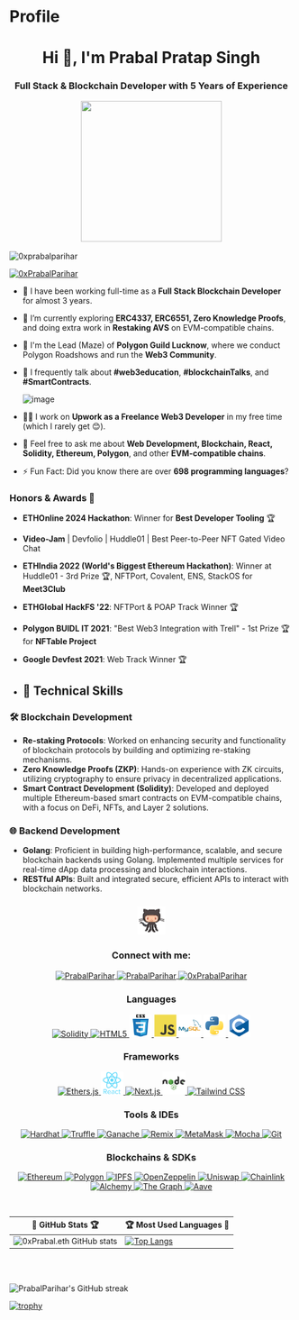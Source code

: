 # Profile

<h1 align="center">Hi 👋, I'm Prabal Pratap Singh</h1>
<h3 align="center">Full Stack & Blockchain Developer with 5 Years of Experience</h3>

<p align="center">
  <img src="https://github.com/nikhilverma360/nikhilverma360/blob/main/animation_500_ki5uuop9.gif" width="250" height="250">
</p>

<p align="left">
  <img src="https://komarev.com/ghpvc/?username=0xprabalparihar&label=Profile+views&color=0e75b6&style=flat" alt="0xprabalparihar" />
</p>

<p align="left">
  <a href="https://twitter.com/0xPrabalParihar" target="_blank">
    <img src="https://img.shields.io/twitter/follow/0xPrabalParihar?logo=twitter&style=for-the-badge" alt="0xPrabalParihar" />
  </a>
</p>

- 💼 I have been working full-time as a **Full Stack Blockchain Developer** for almost 3 years.

- 🌱 I’m currently exploring **ERC4337, ERC6551, Zero Knowledge Proofs**, and doing extra work in **Restaking AVS** on EVM-compatible chains.

- 🔭 I'm the Lead (Maze) of **Polygon Guild Lucknow**, where we conduct Polygon Roadshows and run the **Web3 Community**.

- 💬 I frequently talk about **#web3education**, **#blockchainTalks**, and **#SmartContracts**.

  ![image](https://github.com/PrabalParihar/PrabalParihar/assets/62445763/81640750-45d1-4063-9f42-0b919ccc5069)

- 👨‍💻 I work on **Upwork as a Freelance Web3 Developer** in my free time (which I rarely get 😊).

- 💬 Feel free to ask me about **Web Development, Blockchain, React, Solidity, Ethereum, Polygon**, and other **EVM-compatible chains**.

- ⚡ Fun Fact: Did you know there are over **698 programming languages**?

### Honors & Awards 🏅

- **ETHOnline 2024 Hackathon**: Winner for **Best Developer Tooling** 🏆

- **Video-Jam** | Devfolio | Huddle01 | Best Peer-to-Peer NFT Gated Video Chat

- **ETHIndia 2022 (World's Biggest Ethereum Hackathon)**: Winner at Huddle01 - 3rd Prize 🏆, NFTPort, Covalent, ENS, StackOS for **Meet3Club**

- **ETHGlobal HackFS '22**: NFTPort & POAP Track Winner 🏆

- **Polygon BUIDL IT 2021**: "Best Web3 Integration with Trell" - 1st Prize 🏆 for **NFTable Project**

- **Google Devfest 2021**: Web Track Winner 🏆

- ## 🔧 Technical Skills

### 🛠 Blockchain Development
- **Re-staking Protocols**: Worked on enhancing security and functionality of blockchain protocols by building and optimizing re-staking mechanisms.
- **Zero Knowledge Proofs (ZKP)**: Hands-on experience with ZK circuits, utilizing cryptography to ensure privacy in decentralized applications.
- **Smart Contract Development (Solidity)**: Developed and deployed multiple Ethereum-based smart contracts on EVM-compatible chains, with a focus on DeFi, NFTs, and Layer 2 solutions.
  
### 🌐 Backend Development
- **Golang**: Proficient in building high-performance, scalable, and secure blockchain backends using Golang. Implemented multiple services for real-time dApp data processing and blockchain interactions.
- **RESTful APIs**: Built and integrated secure, efficient APIs to interact with blockchain networks.

<h3 align="center">
  <img width="10%" height="auto" src="https://raw.githubusercontent.com/iCharlesZ/FigureBed/master/img/octocat.gif"/>
</h3>
<h3 align="center">Connect with me:</h3>
<p align="center">
  <a href="https://www.linkedin.com/in/prabal-pratap-singh-0xprabal-eth-00578718a/" target="_blank">
    <img align="center" src="https://cdn.jsdelivr.net/npm/simple-icons@3.0.1/icons/linkedin.svg" alt="PrabalParihar" height="30" width="40" />
  </a>
  <a href="https://www.facebook.com/prabal.parihar.750/" target="_blank">
    <img align="center" src="https://cdn.jsdelivr.net/npm/simple-icons@3.0.1/icons/facebook.svg" alt="PrabalParihar" height="30" width="40" />
  </a>
  <a href="https://www.instagram.com/0xprabal.eth/" target="_blank">
    <img align="center" src="https://cdn.jsdelivr.net/npm/simple-icons@3.0.1/icons/instagram.svg" alt="0xPrabalParihar" height="30" width="40" />
  </a>
</p>

<h3 align="center">Languages</h3>
<p align="center">
  <a href="https://docs.soliditylang.org/en/v0.8.15/" target="_blank" rel="noreferrer">
    <img src="https://upload.wikimedia.org/wikipedia/commons/thumb/9/98/Solidity_logo.svg/1200px-Solidity_logo.svg.png" alt="Solidity" width="30" height="40"/>
  </a>
  <a href="https://www.w3.org/html/" target="_blank" rel="noreferrer">
    <img src="https://cdn-icons-png.flaticon.com/512/732/732212.png" alt="HTML5" width="40" height="40"/>
  </a>
  <a href="https://www.w3schools.com/css/" target="_blank" rel="noreferrer">
    <img src="https://raw.githubusercontent.com/devicons/devicon/master/icons/css3/css3-original-wordmark.svg" alt="CSS3" width="40" height="40"/>
  </a>
  <a href="https://developer.mozilla.org/en-US/docs/Web/JavaScript" target="_blank" rel="noreferrer">
    <img src="https://raw.githubusercontent.com/devicons/devicon/master/icons/javascript/javascript-original.svg" alt="JavaScript" width="40" height="40"/>
  </a>
  <a href="https://www.mysql.com/" target="_blank" rel="noreferrer">
    <img src="https://raw.githubusercontent.com/devicons/devicon/master/icons/mysql/mysql-original-wordmark.svg" alt="MySQL" width="40" height="40"/>
  </a>
  <a href="https://www.python.org" target="_blank" rel="noreferrer">
    <img src="https://raw.githubusercontent.com/devicons/devicon/master/icons/python/python-original.svg" alt="Python" width="40" height="40"/>
  </a>
  <a href="https://www.cprogramming.com/" target="_blank" rel="noreferrer">
    <img src="https://raw.githubusercontent.com/devicons/devicon/master/icons/c/c-original.svg" alt="C" width="40" height="40"/>
  </a>
</p>

<h3 align="center">Frameworks</h3>
<p align="center">
  <a href="https://docs.ethers.io/v5/" target="_blank" rel="noreferrer">
    <img src="https://docs.moonbeam.network/images/index-pages/builders/build/eth-api/libraries/ethersjs.png" alt="Ethers.js" width="40" height="40"/>
  </a>
  <a href="https://reactjs.org/" target="_blank" rel="noreferrer">
    <img src="https://raw.githubusercontent.com/devicons/devicon/master/icons/react/react-original-wordmark.svg" alt="React" width="40" height="40"/>
  </a>
  <a href="https://nextjs.org/" target="_blank" rel="noreferrer">
    <img src="https://cdn.worldvectorlogo.com/logos/nextjs-2.svg" alt="Next.js" width="40" height="40"/>
  </a>
  <a href="https://nodejs.org" target="_blank" rel="noreferrer">
    <img src="https://raw.githubusercontent.com/devicons/devicon/master/icons/nodejs/nodejs-original-wordmark.svg" alt="Node.js" width="40" height="40"/>
  </a>
  <a href="https://tailwindcss.com/" target="_blank" rel="noreferrer">
    <img src="https://www.vectorlogo.zone/logos/tailwindcss/tailwindcss-icon.svg" alt="Tailwind CSS" width="40" height="40"/>
  </a>
</p>

<h3 align="center">Tools & IDEs</h3>
<p align="center">
  <a href="https://hardhat.org/" target="_blank" rel="noreferrer">
    <img src="https://seeklogo.com/images/H/hardhat-logo-888739EBB4-seeklogo.com.png" alt="Hardhat" width="50" height="40"/>
  </a>
  <a href="https://trufflesuite.com/" target="_blank" rel="noreferrer">
    <img src="https://seeklogo.com/images/T/truffle-logo-2DC7EBABF2-seeklogo.com.png" alt="Truffle" width="40" height="40"/>
  </a>
  <a href="https://trufflesuite.com/ganache/" target="_blank" rel="noreferrer">
    <img src="https://seeklogo.com/images/G/ganache-logo-1EB72084A8-seeklogo.com.png" alt="Ganache" width="40" height="40"/>
  </a>
  <a href="https://remix.ethereum.org/" target="_blank" rel="noreferrer">
    <img src="https://miro.medium.com/max/420/1*3jj5tQildSIyhl-RO6RLlA.png" alt="Remix" width="40" height="40"/>
  </a>
  <a href="https://metamask.io/" target="_blank" rel="noreferrer">
    <img src="https://upload.wikimedia.org/wikipedia/commons/thumb/3/36/MetaMask_Fox.svg/1200px-MetaMask_Fox.svg.png" alt="MetaMask" width="40" height="40"/>
  </a>
  <a href="https://mochajs.org" target="_blank" rel="noreferrer">
    <img src="https://nonodename.com/post/unittestingmocha/mocha-chai.png" alt="Mocha" width="80" height="40"/>
  </a>
  <a href="https://git-scm.com/" target="_blank" rel="noreferrer">
    <img src="https://www.vectorlogo.zone/logos/git-scm/git-scm-icon.svg" alt="Git" width="40" height="40"/>
  </a>
</p>

<h3 align="center">Blockchains & SDKs</h3>
<p align="center">
  <a href="https://ethereum.org/en/" target="_blank" rel="noreferrer">
    <img src="https://upload.wikimedia.org/wikipedia/commons/thumb/0/05/Ethereum_logo_2014.svg/1257px-Ethereum_logo_2014.svg.png" alt="Ethereum" width="30" height="40"/>
  </a>
  <a href="https://polygon.technology/" target="_blank" rel="noreferrer">
    <img src="https://cryptologos.cc/logos/polygon-matic-logo.png" alt="Polygon" width="40" height="40"/>
  </a>
  <a href="https://ipfs.io/" target="_blank" rel="noreferrer">
    <img src="https://upload.wikimedia.org/wikipedia/commons/1/18/Ipfs-logo-1024-ice-text.png" alt="IPFS" width="40" height="40"/>
  </a>
  <a href="https://www.openzeppelin.com/" target="_blank" rel="noreferrer">
    <img src="https://seeklogo.com/images/O/openzeppelin-logo-2909FE553F-seeklogo.com.png" alt="OpenZeppelin" width="40" height="40"/>
  </a>
  <a href="https://uniswap.org/" target="_blank" rel="noreferrer">
    <img src="https://upload.wikimedia.org/wikipedia/commons/thumb/e/e7/Uniswap_Logo.svg/1026px-Uniswap_Logo.svg.png" alt="Uniswap" width="40" height="40"/>
  </a>
  <a href="https://chain.link/" target="_blank" rel="noreferrer">
    <img src="https://cryptologos.cc/logos/chainlink-link-logo.png" alt="Chainlink" width="40" height="40"/>
  </a>
  <a href="https://www.alchemy.com/" target="_blank" rel="noreferrer">
    <img src="https://en.bitcoinwiki.org/upload/en/images/a/a6/Alchemy.png" alt="Alchemy" width="40" height="40"/>
  </a>
  <a href="https://thegraph.com/en/" target="_blank" rel="noreferrer">
    <img src="https://2652102303-files.gitbook.io/~/files/v0/b/gitbook-legacy-files/o/spaces%2F-MSx5Odp8g1EfjXW79Rq%2Favatar-1613562923821.png?generation=1613562924233254&alt=media" alt="The Graph" width="40" height="40"/>
  </a>
  <a href="https://aave.com/" target="_blank" rel="noreferrer">
    <img src="https://cryptologos.cc/logos/aave-aave-logo.png" alt="Aave" width="40" height="40"/>
  </a>
</p>

<br>

| 🎯 GitHub Stats 🏆 | 🏆 Most Used Languages 🏁 |
|--------------------|--------------------------|
| ![0xPrabal.eth GitHub stats](https://github-readme-stats.vercel.app/api?username=PrabalParihar&show_icons=true&theme=tokyonight) | [![Top Langs](https://github-readme-stats.vercel.app/api/top-langs/?username=PrabalParihar&hide_progress=true&theme=tokyonight&langs_count=8)](https://github.com/PrabalParihar/github-readme-stats) |

<br><br>

![PrabalParihar's GitHub streak](https://github-readme-streak-stats.herokuapp.com/?user=PrabalParihar&theme=blue-green)

[![trophy](https://github-profile-trophy.vercel.app/?username=PrabalParihar&theme=onedark)](https://github.com/PrabalParihar/github-profile-trophy)

<!--
PrabalParihar/PrabalParihar is a ✨ special ✨ repository because its `README.md` (this file) appears on your GitHub profile.
You can click the Preview link to take a look at your changes.
-->

<!-- |  Contribution Stats  |
|----------------------|
| ![](./profile-3d-contrib/profile-night-view.svg) | -->
      
<!---
PrabalParihar/PrabalParihar is a ✨ special ✨ repository because its `README.md` (this file) appears on your GitHub profile.
You can click the Preview link to take a look at your changes.
--->
